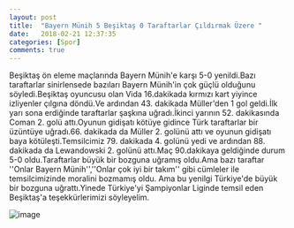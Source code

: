 ```yaml
---
layout: post
title:  "Bayern Münih 5 Beşiktaş 0 Taraftarlar Çıldırmak Üzere "
date:   2018-02-21 12:37:35
categories: [Spor]
comments: true
---
```

Beşiktaş ön eleme maçlarında Bayern Münih'e karşı 5-0 yenildi.Bazı taraftarlar sinirlensede bazıları Bayern Münih'in çok güçlü olduğunu
söyledi.Beşiktaş oyuncusu olan Vida 16.dakikada kırmızı kart yiyince izliyenler çılgına döndü.Ve ardından 43. dakikada Müller'den 1 gol
geldi.İlk yarı sona erdiğinde taraftarlar şaşkına uğradı.İkinci yarının 52. dakikasında Coman 2. golü attı.Oyunun gidişatı kötüye gidince
Türk taraftarlar bir üzüntüye uğradı.66. dakikada da Müller 2. golünü attı ve oyunun gidişatı baya kötüleşti.Temsilcimiz 79. dakikada 4.
golünü yedi ve ardından 88. dakikada da Lewandowski 2. golünü attı.Maç 90.dakikaya geldiğinde durum 5-0 oldu.Taraftarlar büyük bir bozguna
uğramış oldu.Ama bazı taraftar ''Onlar Bayern Münih'',''Onlar çok iyi bir takım'' gibi cümleler ile temsilcimizinde moralini bozmamış oldu.
Ama bu yenilgi Türkiye'de büyük bir bozguna uğrattı.Yinede Türkiye'yi Şampiyonlar Liginde temsil eden Beşiktaş'a teşekkürlerimizi söyleyelim.



   ![image](http://img2.cdn.turkiyegazetesi.com.tr/images/haberler/2018_02/buyuk/besiktas-bayern-munih-maci-ne-zaman-saat-kacta-hangi-kanalda--1519042604.png)
